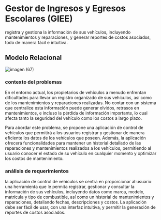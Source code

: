 # Gestor de Ingresos y Egresos Escolares (GIEE)
registra y gestiona la información de sus vehículos, incluyendo mantenimientos y reparaciones, y generar reportes de costos asociados, todo de manera fácil e intuitiva.
## Modelo Relacional
![imagen (67)](https://github.com/user-attachments/assets/f9f37a34-890a-4848-be7c-639c1dc48f77)
### contexto del problemas 
En el entorno actual, los propietarios de vehículos a menudo enfrentan dificultades para llevar un registro organizado de sus vehículos, así como de los mantenimientos y reparaciones realizadas. No contar con un sistema que centralice esta información puede generar olvidos, retrasos en mantenimientos, e incluso la pérdida de información importante, lo cual afecta tanto la seguridad del vehículo como los costos a largo plazo.

Para abordar este problema, se propone una aplicación de control de vehículos que permitirá a los usuarios registrar y gestionar de manera eficiente los datos de los vehículos que poseen. Además, la aplicación ofrecerá funcionalidades para mantener un historial detallado de las reparaciones y mantenimientos realizados a los vehículos, permitiendo al usuario conocer el estado de su vehículo en cualquier momento y optimizar los costos de mantenimiento.

### análisis de requerimientos
la aplicación de control de vehículos se centra en proporcionar al usuario una herramienta que le permita registrar, gestionar y consultar la información de sus vehículos, incluyendo datos como marca, modelo, matrícula y tipo de combustible, así como un historial de mantenimientos y reparaciones, detallando fechas, descripciones y costos. La aplicación debe ser fácil de usar, con una interfaz intuitiva, y permitir la generación de reportes de costos asociados.
